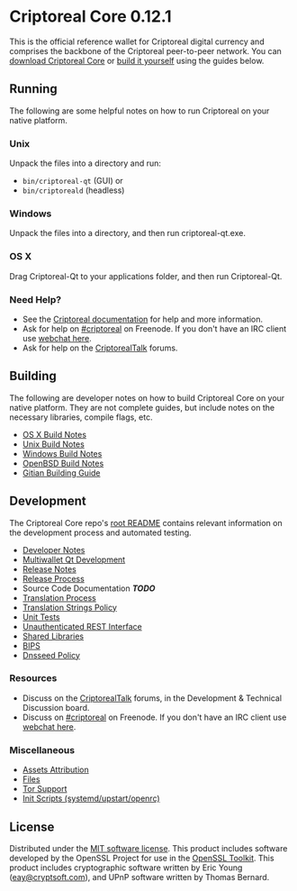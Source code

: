 Criptoreal Core 0.12.1
=====================

This is the official reference wallet for Criptoreal digital currency and comprises the backbone of the Criptoreal peer-to-peer network. You can [download Criptoreal Core](https://www.criptoreal.org/downloads/) or [build it yourself](#building) using the guides below.

Running
---------------------
The following are some helpful notes on how to run Criptoreal on your native platform.

### Unix

Unpack the files into a directory and run:

- `bin/criptoreal-qt` (GUI) or
- `bin/criptoreald` (headless)

### Windows

Unpack the files into a directory, and then run criptoreal-qt.exe.

### OS X

Drag Criptoreal-Qt to your applications folder, and then run Criptoreal-Qt.

### Need Help?

* See the [Criptoreal documentation](https://criptoreal.atlassian.net/wiki/display/DOC)
for help and more information.
* Ask for help on [#criptoreal](http://webchat.freenode.net?channels=criptoreal) on Freenode. If you don't have an IRC client use [webchat here](http://webchat.freenode.net?channels=criptoreal).
* Ask for help on the [CriptorealTalk](https://criptorealtalk.org/) forums.

Building
---------------------
The following are developer notes on how to build Criptoreal Core on your native platform. They are not complete guides, but include notes on the necessary libraries, compile flags, etc.

- [OS X Build Notes](build-osx.md)
- [Unix Build Notes](build-unix.md)
- [Windows Build Notes](build-windows.md)
- [OpenBSD Build Notes](build-openbsd.md)
- [Gitian Building Guide](gitian-building.md)

Development
---------------------
The Criptoreal Core repo's [root README](/README.md) contains relevant information on the development process and automated testing.

- [Developer Notes](developer-notes.md)
- [Multiwallet Qt Development](multiwallet-qt.md)
- [Release Notes](release-notes.md)
- [Release Process](release-process.md)
- Source Code Documentation ***TODO***
- [Translation Process](translation_process.md)
- [Translation Strings Policy](translation_strings_policy.md)
- [Unit Tests](unit-tests.md)
- [Unauthenticated REST Interface](REST-interface.md)
- [Shared Libraries](shared-libraries.md)
- [BIPS](bips.md)
- [Dnsseed Policy](dnsseed-policy.md)

### Resources
* Discuss on the [CriptorealTalk](https://criptorealtalk.org/) forums, in the Development & Technical Discussion board.
* Discuss on [#criptoreal](http://webchat.freenode.net/?channels=criptoreal) on Freenode. If you don't have an IRC client use [webchat here](http://webchat.freenode.net/?channels=criptoreal).

### Miscellaneous
- [Assets Attribution](assets-attribution.md)
- [Files](files.md)
- [Tor Support](tor.md)
- [Init Scripts (systemd/upstart/openrc)](init.md)

License
---------------------
Distributed under the [MIT software license](http://www.opensource.org/licenses/mit-license.php).
This product includes software developed by the OpenSSL Project for use in the [OpenSSL Toolkit](https://www.openssl.org/). This product includes
cryptographic software written by Eric Young ([eay@cryptsoft.com](mailto:eay@cryptsoft.com)), and UPnP software written by Thomas Bernard.
